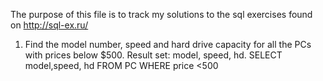 The purpose of this file is to track my solutions to the sql exercises found on http://sql-ex.ru/
1. Find the model number, speed and hard drive capacity for all the PCs with prices below $500.
Result set: model, speed, hd.
SELECT model,speed, hd FROM PC WHERE price <500
